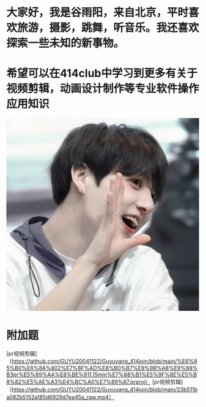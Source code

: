# 大家好，我是谷雨阳，来自北京，平时喜欢旅游，摄影，跳舞，听音乐。我还喜欢探索一些未知的新事物。
# 希望可以在414club中学习到更多有关于视频剪辑，动画设计制作等专业软件操作应用知识
![linear](https://github.com/GUYU20041122/Guyuyang_414join/blob/main/%E5%BE%AE%E4%BF%A1%E5%9B%BE%E7%89%87_20230928141626.jpg)
# 附加题
[pr视频剪辑]（https://github.com/GUYU20041122/Guyuyang_414join/blob/main/%E6%95%B0%E6%8A%802%E7%8F%AD%E8%B0%B7%E9%9B%A8%E9%98%B3pr%E5%89%AA%E8%BE%911.15min%E7%88%B1%E5%9F%8E%E5%B8%82%E5%AE%A3%E4%BC%A0%E7%89%87.prproj）
[pr视频剪辑]（https://github.com/GUYU20041122/Guyuyang_414join/blob/main/23b511ba082b5152a185d6929d7ea45a_raw.mp4）

